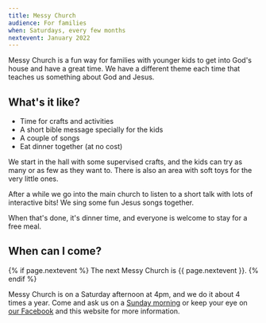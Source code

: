 ```yaml
---
title: Messy Church
audience: For families
when: Saturdays, every few months
nextevent: January 2022
---
```


Messy Church is a fun way for families with younger kids to get into God's house and have a great time. We have a different theme each time that teaches us something about God and Jesus.

## What's it like?

 * Time for crafts and activities
 * A short bible message specially for the kids
 * A couple of songs
 * Eat dinner together (at no cost)
 
We start in the hall with some supervised crafts, and the kids can try as many or as few as they want to. There is also an area with soft toys for the very little ones.

After a while we go into the main church to listen to a short talk with lots of interactive bits! We sing some fun Jesus songs together.

When that's done, it's dinner time, and everyone is welcome to stay for a free meal.

## When can I come?

{% if page.nextevent %}
The next Messy Church is {{ page.nextevent }}.
{% endif %}

Messy Church is on a Saturday afternoon at 4pm, and we do it about 4 times a year. Come and ask us on a [Sunday morning][sm] or keep your eye on [our Facebook][fb] and this website for more information.

[sm]: /services/familyservice
[fb]: https://www.facebook.com/canningroad
